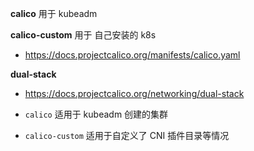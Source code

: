 **calico** 用于 kubeadm

**calico-custom** 用于 自己安装的 k8s

* https://docs.projectcalico.org/manifests/calico.yaml

**dual-stack**

* https://docs.projectcalico.org/networking/dual-stack

* `calico` 适用于 kubeadm 创建的集群
* `calico-custom` 适用于自定义了 CNI 插件目录等情况
